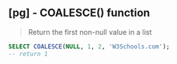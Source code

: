 ## [pg] - COALESCE() function

> Return the first non-null value in a list

```sql
SELECT COALESCE(NULL, 1, 2, 'W3Schools.com');
-- return 1
```

